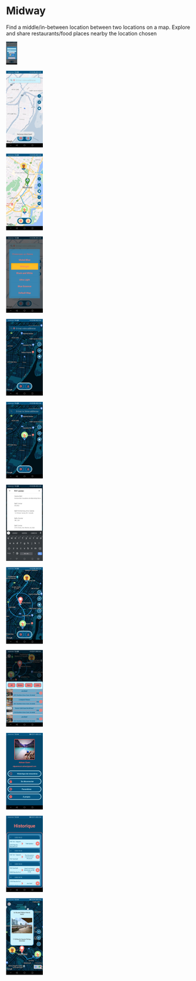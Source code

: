 # Midway
Find a middle/in-between location between two locations on a map. Explore and share restaurants/food places nearby the location chosen

<img
  src="/app/src/screenshots/Midway1.jpg"
  alt="Alt text"
  title="Optional title"
  style="display: inline-block; margin: 0 auto; max-width: 30px">

<img
  src="/app/src/screenshots/Midway2.jpg"
  alt="Alt text"
  title="Optional title"
  style="display: inline-block; margin: 0 auto; max-width: 100px">

<img
  src="/app/src/screenshots/Midway3.jpg"
  alt="Alt text"
  title="Optional title"
  style="display: inline-block; margin: 0 auto; max-width: 100px">

<img
  src="/app/src/screenshots/Midway4.jpg"
  alt="Alt text"
  title="Optional title"
  style="display: inline-block; margin: 0 auto; max-width: 100px">


<img
  src="/app/src/screenshots/Midway5.jpg"
  alt="Alt text"
  title="Optional title"
  style="display: inline-block; margin: 0 auto; max-width: 100px">

<img
  src="/app/src/screenshots/Midway6.jpg"
  alt="Alt text"
  title="Optional title"
  style="display: inline-block; margin: 0 auto; max-width: 100px">

<img
  src="/app/src/screenshots/Midway7.jpg"
  alt="Alt text"
  title="Optional title"
  style="display: inline-block; margin: 0 auto; max-width: 100px">

<img
  src="/app/src/screenshots/Midway8.jpg"
  alt="Alt text"
  title="Optional title"
  style="display: inline-block; margin: 0 auto; max-width: 100px">

<img
  src="/app/src/screenshots/Midway9.jpg"
  alt="Alt text"
  title="Optional title"
  style="display: inline-block; margin: 0 auto; max-width: 100px">

<img
  src="/app/src/screenshots/Midway10.jpg"
  alt="Alt text"
  title="Optional title"
  style="display: inline-block; margin: 0 auto; max-width: 100px">

<img
  src="/app/src/screenshots/Midway11.jpg"
  alt="Alt text"
  title="Optional title"
  style="display: inline-block; margin: 0 auto; max-width: 100px">

<img
  src="/app/src/screenshots/Midway12.jpg"
  alt="Alt text"
  title="Optional title"
  style="display: inline-block; margin: 0 auto; max-width: 100px">

